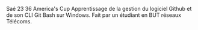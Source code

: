 Saé 23 36 America's Cup
Apprentissage de la gestion du logiciel Github et de son CLI Git Bash sur Windows.
Fait par un étudiant en BUT réseaux Télécoms.
